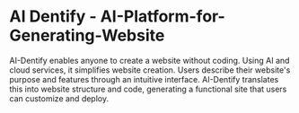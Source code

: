 # AI Dentify - AI-Platform-for-Generating-Website
AI-Dentify enables anyone to create a website without coding. Using AI and cloud services, it simplifies website creation. Users describe their website's purpose and features through an intuitive interface. AI-Dentify translates this into website structure and code, generating a functional site that users can customize and deploy.
